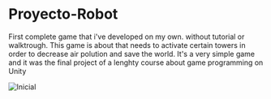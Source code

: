 # Proyecto-Robot
First complete game that i've developed on my own. without tutorial or walktrough. 
This game is about that needs to activate certain towers in order to decrease air polution and save the world. It's a very simple game and it was
the final project of a lenghty course about game programming on Unity

![Inicial](https://user-images.githubusercontent.com/30451301/140626016-ba27bbd9-54b5-438a-9bfb-4cc760423693.png)
